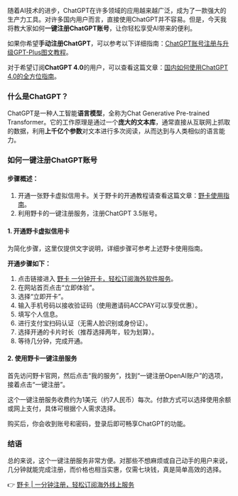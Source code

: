 随着AI技术的进步，ChatGPT在许多领域的应用越来越广泛，成为了一款强大的生产力工具。对许多国内用户而言，直接使用ChatGPT并不容易。但是，今天我将教大家如何**一键注册ChatGPT账号**，让你轻松享受AI带来的便利。

如果你希望**手动注册ChatGPT**，可以参考以下详细指南：[ChatGPT账号注册与升级GPT-Plus图文教程](https://bit.ly/bewildcard)。

对于希望订阅**ChatGPT 4.0**的用户，可以查看这篇文章：[国内如何使用ChatGPT 4.0的全方位指南](https://bit.ly/bewildcard)。

### 什么是ChatGPT？

ChatGPT是一种人工智能**语言模型**，全称为Chat Generative Pre-trained Transformer。它的工作原理是通过一个**庞大的文本库**，通常直接从互联网上抓取的数据，利用**上千亿个参数**对文本进行多次阅读，从而达到与人类相似的语言能力。

### 如何一键注册ChatGPT账号

#### 步骤概述：

1. 开通一张野卡虚拟信用卡。关于野卡的开通教程请查看这篇文章：[野卡使用指南](https://bit.ly/bewildcard)。
2. 利用野卡的一键注册服务，注册ChatGPT 3.5账号。

#### 1. 开通野卡虚拟信用卡

为简化步骤，这里仅提供文字说明，详细步骤可参考上述野卡使用指南。

**开通步骤如下：**

1. 点击链接进入 [野卡 一分钟开卡，轻松订阅海外软件服务](https://bit.ly/bewildcard)。
2. 在网站首页点击“立即体验”。
3. 选择“立即开卡”。
4. 输入手机号码以接收验证码（使用邀请码ACCPAY可以享受优惠）。
5. 填写个人信息。
6. 进行支付宝扫码认证（无需人脸识别或身份证）。
7. 选择开通的卡片时长（推荐选择两年，较为划算）。
8. 等待几分钟，完成开通。

#### 2. 使用野卡一键注册服务

首先访问野卡官网，然后点击“我的服务”，找到“一键注册OpenAI账户”的选项，接着点击“一键注册”。

这个一键注册服务收费约为1美元（约7人民币）每次。付款方式可以选择使用余额或网上支付，具体可根据个人需求选择。

购买后，你会收到账号和密码，登录后即可畅享ChatGPT的功能。

### 结语

总的来说，这个一键注册服务非常方便。对那些不想麻烦或自己动手的用户来说，几分钟就能完成注册，而价格也相当实惠，仅需七块钱，真是简单高效的选择。

👉 [野卡 | 一分钟注册，轻松订阅海外线上服务](https://bit.ly/bewildcard)